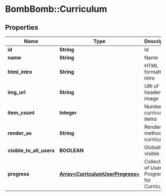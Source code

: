 # BombBomb::Curriculum

## Properties
Name | Type | Description | Notes
------------ | ------------- | ------------- | -------------
**id** | **String** | Id | [optional] 
**name** | **String** | Name | [optional] 
**html_intro** | **String** | HTML formatted intro | [optional] 
**img_url** | **String** | URI of header image | [optional] 
**item_count** | **Integer** | Number of curriculum items | [optional] 
**render_as** | **String** | Render method for curriculum | [optional] 
**visible_to_all_users** | **BOOLEAN** | Globally visible | [optional] 
**progress** | [**Array&lt;CurriculumUserProgress&gt;**](CurriculumUserProgress.md) | Collection of User Progress for Curriculum | [optional] 


